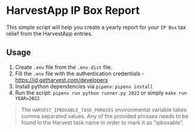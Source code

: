 # HarvestApp IP Box Report

This simple script will help you create a yearly report for your `IP Box` tax relief from the HarvestApp entries.

## Usage

1. Create `.env` file from the `.env.dist` file.
2. Fill the `.env` file with the authentication credentials - https://id.getharvest.com/developers
3. Install python dependencies via `pipenv`: `pipenv install`
4. Run the script: `pipenv run python runner.py 2022` or simply `make run YEAR=2022`

> The `HARVEST_IPBOXABLE_TASK_PHRASES` environmental variable takes comma separated values. 
> Any of the provided phrases needs to be found in the Harvest task name in order to mark it as "ipboxable".
